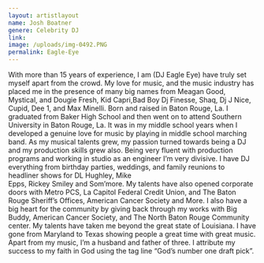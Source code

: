 ```yaml
---
layout: artistlayout
name: Josh Boatner
genere: Celebrity DJ
link:
image: /uploads/img-0492.PNG
permalink: Eagle-Eye
---
```

With more than 15 years of experience, I am (DJ Eagle Eye) have truly set myself apart from the crowd. My love for music, and the music industry has placed me in the presence of many big names from Meagan Good, Mystical, and Dougie Fresh, Kid Capri,Bad Boy Dj Finesse, Shaq, Dj J Nice, Cupid, Dee 1, and Max Minelli. Born and raised in Baton Rouge, La. I graduated from Baker High School and then went on to attend Southern University in Baton Rouge, La. It was in my middle school years when I developed a genuine love for music by playing in middle school marching band. As my musical talents grew, my passion turned towards being a DJ and my production skills grew also. Being very fluent with production programs and working in studio as an engineer I’m very divisive. I have DJ everything from birthday parties, weddings, and family reunions to headliner shows for DL Hughley, Mike&nbsp;<br>Epps, Rickey Smiley and Som’more. My talents have also opened corporate doors with Metro PCS, La Capitol Federal Credit Union, and The Baton Rouge Sheriff’s Offices, American Cancer Society and More. I also have a big heart for the community by giving back through my works with Big Buddy, American Cancer Society, and The North Baton Rouge Community center. My talents have taken me beyond the great state of Louisiana. I have gone from Maryland to Texas showing people a great time with great music. Apart from my music, I’m a husband and father of three. I attribute my success to my faith in God using the tag line “God’s number one draft pick”.&nbsp;